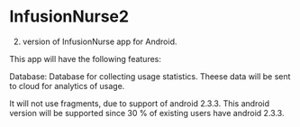 InfusionNurse2
==============

2. version of InfusionNurse app for Android.

This app will have the following features:

Database:
Database for collecting usage statistics.
Theese data will be sent to cloud for analytics of usage.

It will not use fragments, due to support of android 2.3.3.
This android version will be supported since 30 % of existing users have android 2.3.3.
